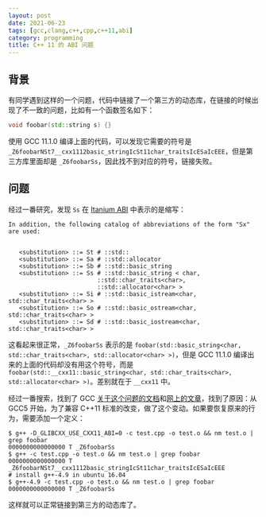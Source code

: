 ```yaml
---
layout: post
date: 2021-06-23
tags: [gcc,clang,c++,cpp,c++11,abi]
category: programming
title: C++ 11 的 ABI 问题
---
```


## 背景

有同学遇到这样的一个问题，代码中链接了一个第三方的动态库，在链接的时候出现了不一致的问题，比如有一个函数签名如下：

```cpp
void foobar(std::string s) {}
```

使用 GCC 11.1.0 编译上面的代码，可以发现它需要的符号是 `_Z6foobarNSt7__cxx1112basic_stringIcSt11char_traitsIcESaIcEEE`，但是第三方库里面却是 `_Z6foobarSs`，因此找不到对应的符号，链接失败。

## 问题

经过一番研究，发现 `Ss` 在 [Itanium ABI](https://itanium-cxx-abi.github.io/cxx-abi/abi.html) 中表示的是缩写：

```
In addition, the following catalog of abbreviations of the form "Sx" are used:


   <substitution> ::= St # ::std::
   <substitution> ::= Sa # ::std::allocator
   <substitution> ::= Sb # ::std::basic_string
   <substitution> ::= Ss # ::std::basic_string < char,
						 ::std::char_traits<char>,
						 ::std::allocator<char> >
   <substitution> ::= Si # ::std::basic_istream<char,  std::char_traits<char> >
   <substitution> ::= So # ::std::basic_ostream<char,  std::char_traits<char> >
   <substitution> ::= Sd # ::std::basic_iostream<char, std::char_traits<char> >
```

这看起来很正常，`_Z6foobarSs` 表示的是 `foobar(std::basic_string<char, std::char_traits<char>, std::allocator<char> >)`，但是 GCC 11.1.0 编译出来的上面的代码却没有用这个符号，而是 `foobar(std::__cxx11::basic_string<char, std::char_traits<char>, std::allocator<char> >)`。差别就在于 `__cxx11` 中。

经过一番搜索，找到了 GCC [关于这个问题的文档](https://gcc.gnu.org/onlinedocs/libstdc++/manual/using_dual_abi.html)和[网上的文章](https://developers.redhat.com/blog/2015/02/05/gcc5-and-the-c11-abi)，找到了原因：从 GCC5 开始，为了兼容 C++11 标准的改变，做了这个变动。如果要恢复原来的行为，需要添加一个定义：

```shell
$ g++ -D_GLIBCXX_USE_CXX11_ABI=0 -c test.cpp -o test.o && nm test.o | grep foobar
0000000000000000 T _Z6foobarSs
$ g++ -c test.cpp -o test.o && nm test.o | grep foobar
0000000000000000 T _Z6foobarNSt7__cxx1112basic_stringIcSt11char_traitsIcESaIcEEE
# install g++-4.9 in ubuntu 16.04
$ g++-4.9 -c test.cpp -o test.o && nm test.o | grep foobar
0000000000000000 T _Z6foobarSs
```

这样就可以正常链接到第三方的动态库了。

